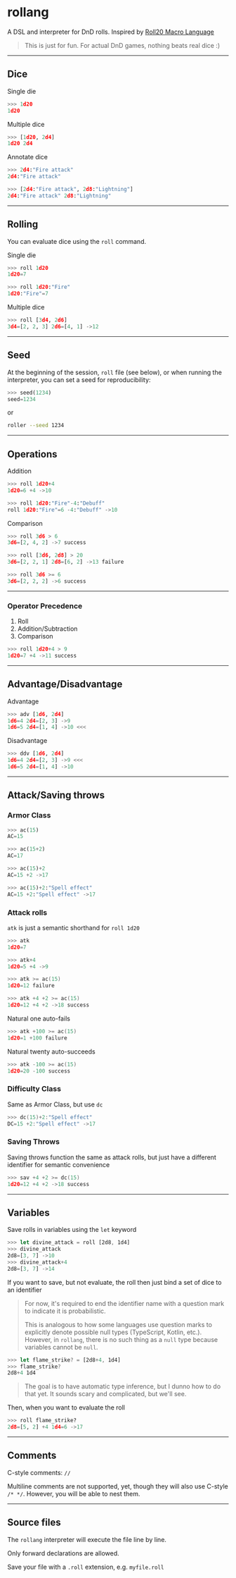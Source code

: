 # rollang

A DSL and interpreter for DnD rolls. Inspired by [Roll20 Macro Language](https://wiki.roll20.net/Macro_Guide)

> This is just for fun. For actual DnD games, nothing beats real dice :)

---

## Dice

Single die

```python
>>> 1d20
1d20
```

Multiple dice

```python
>>> [1d20, 2d4]
1d20 2d4
```

Annotate dice

```python
>>> 2d4:"Fire attack"
2d4:"Fire attack"
```

```python
>>> [2d4:"Fire attack", 2d8:"Lightning"]
2d4:"Fire attack" 2d8:"Lightning"
```

---

## Rolling

You can evaluate dice using the `roll` command.

Single die

```python
>>> roll 1d20
1d20=7
```

```python
>>> roll 1d20:"Fire"
1d20:"Fire"=7
```

Multiple dice

```python
>>> roll [3d4, 2d6]
3d4=[2, 2, 3] 2d6=[4, 1] ->12
```

---

## Seed

At the beginning of the session, `roll` file (see below), or when running the interpreter, you can set a seed for reproducibility:

```python
>>> seed(1234)
seed=1234
```

or 

```bash
roller --seed 1234
```

---

## Operations

Addition

```python
>>> roll 1d20+4
1d20=6 +4 ->10
```

```python
>>> roll 1d20:"Fire"-4:"Debuff"
roll 1d20:"Fire"=6 -4:"Debuff" ->10
```

Comparison

```python
>>> roll 3d6 > 6
3d6=[2, 4, 2] ->7 success
```

```python
>>> roll [3d6, 2d8] > 20
3d6=[2, 2, 1] 2d8=[6, 2] ->13 failure
```

```python
>>> roll 3d6 >= 6
3d6=[2, 2, 2] ->6 success
```

---

### **Operator Precedence**

1. Roll
2. Addition/Subtraction
3. Comparison

```python
>>> roll 1d20+4 > 9
1d20=7 +4 ->11 success
```

---

## Advantage/Disadvantage

Advantage

```python
>>> adv [1d6, 2d4]
1d6=4 2d4=[2, 3] ->9
1d6=5 2d4=[1, 4] ->10 <<<
```

Disadvantage

```python
>>> ddv [1d6, 2d4]
1d6=4 2d4=[2, 3] ->9 <<<
1d6=5 2d4=[1, 4] ->10
```

---

## Attack/Saving throws

### Armor Class

```python
>>> ac(15)
AC=15
```

```python
>>> ac(15+2)
AC=17
```

```python
>>> ac(15)+2
AC=15 +2 ->17
```

```python
>>> ac(15)+2:"Spell effect"
AC=15 +2:"Spell effect" ->17
```

### Attack rolls

`atk` is just a semantic shorthand for `roll 1d20`

```python
>>> atk
1d20=7
```

```python
>>> atk+4
1d20=5 +4 ->9
```

```cpp
>>> atk >= ac(15)
1d20=12 failure
```

```cpp
>>> atk +4 +2 >= ac(15)
1d20=12 +4 +2 ->18 success
```

Natural one auto-fails

```cpp
>>> atk +100 >= ac(15)
1d20=1 +100 failure
```

Natural twenty auto-succeeds

```cpp
>>> atk -100 >= ac(15)
1d20=20 -100 success
```

### Difficulty Class

Same as Armor Class, but use `dc`

```cpp
>>> dc(15)+2:"Spell effect"
DC=15 +2:"Spell effect" ->17
```

### Saving Throws

Saving throws function the same as attack rolls, but just have a different identifier for semantic convenience

```cpp
>>> sav +4 +2 >= dc(15)
1d20=12 +4 +2 ->18 success
```

---

## Variables

Save rolls in variables using the `let` keyword

```rust
>>> let divine_attack = roll [2d8, 1d4]
>>> divine_attack
2d8=[3, 7] ->10
>>> divine_attack+4
2d8=[3, 7] ->14
```

If you want to save, but not evaluate, the roll then just bind a set of dice to an identifier

> For now, it's required to end the identifier name with a question mark to indicate it is probabilistic.
>
> This is analogous to how some languages use question marks to explicitly denote possible null types (TypeScript, Kotlin, etc.). However, in `rollang`, there is no such thing as a `null` type because variables cannot be `null`.

```rust
>>> let flame_strike? = [2d8+4, 1d4]
>>> flame_strike?
2d8+4 1d4
```

> The goal is to have automatic type inference, but I dunno how to do that yet. It sounds scary and complicated, but we'll see. 

Then, when you want to evaluate the roll

```python
>>> roll flame_strike?
2d8=[5, 2] +4 1d4=6 ->17
```

---

## Comments

C-style comments: `//`

Multiline comments are not supported, yet, though they will also use C-style `/* */`. However, you will be able to nest them.

---

## Source files

The `rollang` interpreter will execute the file line by line.

Only forward declarations are allowed.

Save your file with a `.roll` extension, e.g. `myfile.roll`